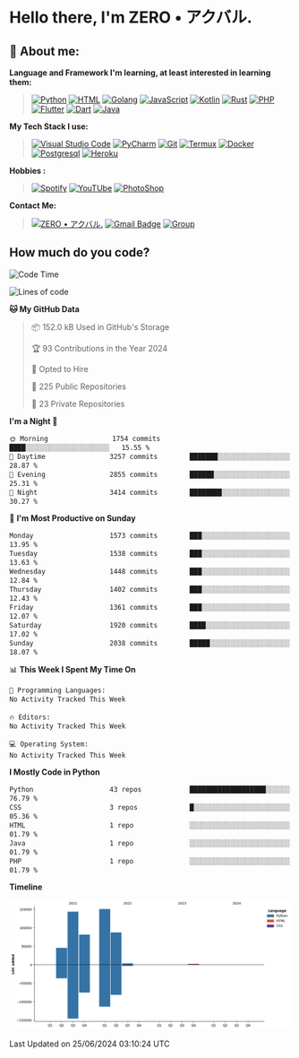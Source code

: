 # **Hello there**, I'm ZERO • アクバル.

## 👦 **About me**:

**Language and Framework I'm learning, at least interested in learning them:**

> [![Python](https://badges.aleen42.com/src/python.svg)](https://python.org)
> [![HTML](https://img.shields.io/badge/-HTML-%232c3e50?style=flat&logo=php)](https://whatwg.org)
> [![Golang](https://badges.aleen42.com/src/golang.svg)](https://golang.org)
> [![JavaScript](https://badges.aleen42.com/src/javascript.svg)](https://nodejs.org)
> [![Kotlin](https://badges.aleen42.com/src/kotlin.svg)](https://kotlinlang.org)
> [![Rust](https://img.shields.io/badge/-rust-%232c3e50?style=flat&logo=rust)](https://rust-lang.org)
> [![PHP](https://img.shields.io/badge/-php-%232c3e50?style=flat&logo=php)](https://www.php.net)
> [![Flutter](https://img.shields.io/badge/-flutter-%232c3e50?style=flat&logo=flutter)](https://flutter.dev)
> [![Dart](https://img.shields.io/badge/-dart-%232c3e50?style=flat&logo=dart)](https://dart.dev)
> [![Java](https://badges.aleen42.com/src/java.svg)](https://www.java.com/en)

**My Tech Stack I use:**

> [![Visual Studio Code](https://badges.aleen42.com/src/visual_studio_code.svg)](https://code.visualstudio.com)
> [![PyCharm](https://img.shields.io/badge/-pycharm-%23007ACC?style=flat&logo=pycharm&logoColor=black&color=black&labelColor=green)](https://www.jetbrains.com/pycharm)
> [![Git](https://img.shields.io/badge/-Git-%23F05032?style=flat&logo=git&logoColor=%23ffffff)](https://git-scm.com)
> [![Termux](https://img.shields.io/badge/-Termux-%232c3e50?style=flat&logo=typescript)](https://termux.com)
> [![Docker](https://badges.aleen42.com/src/docker.svg)](https://www.docker.com/)
> [![Postgresql](https://img.shields.io/badge/-Postgresql-%232c3e50?style=flat&logo=postgresql)](https://postgresql.org)
> [![Heroku](https://img.shields.io/badge/-Heroku-purple?style=flat&logo=heroku)](https://heroku.com)

**Hobbies :**

> [![Spotify](https://badges.aleen42.com/src/spotify.svg)](https://spotify.com)
> [![YouTUbe](https://badges.aleen42.com/src/youtube.svg)](https://spotify.com)
> [![PhotoShop](https://badges.aleen42.com/src/photoshop.svg)](https://www.adobe.com/products/photoshop.html)

**Contact Me:**

> [![ZERO • アクバル.](https://badges.aleen42.com/src/telegram.svg)](https://t.me/Anomaliii)
> [![Gmail Badge](https://img.shields.io/badge/-ryomensukuna83@gmail.com-c14438?style=flat&logo=Gmail&logoColor=white)](https://ryomensukuna83@gmail.com)
> [![Group](https://img.shields.io/badge/dynamic/json?logo=telegram&label=%40RandomAnimeIndonesia&labelColor=282c34&suffix=+members&color=2CA5E0&query=%24.data.totalSubs&url=https%3A%2F%2Fapi.spencerwoo.com%2Fsubstats%2F%3Fsource%3Dtelegram%26queryKey%3DGrup_Anime_Random&longCache=true%22)](https://t.me/Grup_Anime_Random)
 

## **How much do you code?**

<!--START_SECTION:waka-->
![Code Time](http://img.shields.io/badge/Code%20Time-991%20hrs%2053%20mins-blue)

![Lines of code](https://img.shields.io/badge/From%20Hello%20World%20I%27ve%20Written-511.8%20thousand%20lines%20of%20code-blue)

**🐱 My GitHub Data** 

> 📦 152.0 kB Used in GitHub's Storage 
 > 
> 🏆 93 Contributions in the Year 2024
 > 
> 💼 Opted to Hire
 > 
> 📜 225 Public Repositories 
 > 
> 🔑 23 Private Repositories 
 > 
**I'm a Night 🦉** 

```text
🌞 Morning                1754 commits        ████░░░░░░░░░░░░░░░░░░░░░   15.55 % 
🌆 Daytime                3257 commits        ███████░░░░░░░░░░░░░░░░░░   28.87 % 
🌃 Evening                2855 commits        ██████░░░░░░░░░░░░░░░░░░░   25.31 % 
🌙 Night                  3414 commits        ████████░░░░░░░░░░░░░░░░░   30.27 % 
```
📅 **I'm Most Productive on Sunday** 

```text
Monday                   1573 commits        ███░░░░░░░░░░░░░░░░░░░░░░   13.95 % 
Tuesday                  1538 commits        ███░░░░░░░░░░░░░░░░░░░░░░   13.63 % 
Wednesday                1448 commits        ███░░░░░░░░░░░░░░░░░░░░░░   12.84 % 
Thursday                 1402 commits        ███░░░░░░░░░░░░░░░░░░░░░░   12.43 % 
Friday                   1361 commits        ███░░░░░░░░░░░░░░░░░░░░░░   12.07 % 
Saturday                 1920 commits        ████░░░░░░░░░░░░░░░░░░░░░   17.02 % 
Sunday                   2038 commits        █████░░░░░░░░░░░░░░░░░░░░   18.07 % 
```


📊 **This Week I Spent My Time On** 

```text
💬 Programming Languages: 
No Activity Tracked This Week

🔥 Editors: 
No Activity Tracked This Week

💻 Operating System: 
No Activity Tracked This Week
```

**I Mostly Code in Python** 

```text
Python                   43 repos            ███████████████████░░░░░░   76.79 % 
CSS                      3 repos             █░░░░░░░░░░░░░░░░░░░░░░░░   05.36 % 
HTML                     1 repo              ░░░░░░░░░░░░░░░░░░░░░░░░░   01.79 % 
Java                     1 repo              ░░░░░░░░░░░░░░░░░░░░░░░░░   01.79 % 
PHP                      1 repo              ░░░░░░░░░░░░░░░░░░░░░░░░░   01.79 % 
```



**Timeline**

![Lines of Code chart](https://raw.githubusercontent.com/Ryomen-Sukuna/Ryomen-Sukuna/master/assets/bar_graph.png)


 Last Updated on 25/06/2024 03:10:24 UTC
<!--END_SECTION:waka-->
